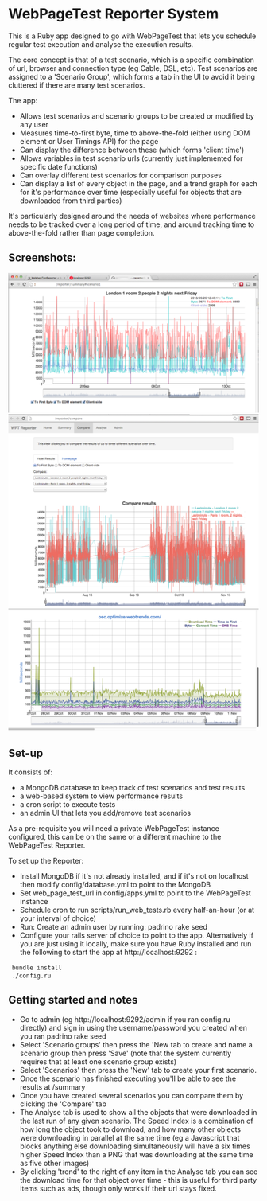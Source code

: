# WebPageTest Reporter System

This is a Ruby app designed to go with WebPageTest that lets you schedule regular test execution and analyse the execution results.

The core concept is that of a test scenario, which is a specific combination of url, browser and connection type (eg Cable, DSL, etc).  Test scenarios are assigned to a 'Scenario Group', which forms a tab in the UI to avoid it being cluttered if there are many test scenarios. 

The app:
 * Allows test scenarios and scenario groups to be created or modified by any user
 * Measures time-to-first byte, time to above-the-fold (either using DOM element or User Timings API) for the page
 * Can display the difference between these (which forms 'client time')
 * Allows variables in test scenario urls (currently just implemented for specific date functions)
 * Can overlay different test scenarios for comparison purposes
 * Can display a list of every object in the page, and a trend graph for each for it's performance over time (especially useful for objects that are downloaded from third parties)

It's particularly designed around the needs of websites where performance needs to be tracked over a long period of time, and around tracking time to above-the-fold rather than page completion.

## Screenshots:

![](screenshots/results_graph.png?raw=true)
![](screenshots/compare.png?raw=true)
![](screenshots/analyse_object.png?raw=true)

## Set-up

It consists of:
 * a MongoDB database to keep track of test scenarios and test results
 * a web-based system to view performance results
 * a cron script to execute tests
 * an admin UI that lets you add/remove test scenarios

As a pre-requisite you will need a private WebPageTest instance configured, this can be on the same or a different machine to the WebPageTest Reporter.

To set up the Reporter:
 * Install MongoDB if it's not already installed, and if it's not on localhost then modify config/database.yml to point to the MongoDB
 * Set web_page_test_url in config/apps.yml to point to the WebPageTest instance
 * Schedule cron to run scripts/run_web_tests.rb every half-an-hour (or at your interval of choice)
 * Run: Create an admin user by running: padrino rake seed 
 * Configure your rails server of choice to point to the app. Alternatively if you are just using it locally, make sure you have Ruby installed and run the following to start the app at http://localhost:9292 :
```
 bundle install
 ./config.ru
```

## Getting started and notes

 * Go to admin (eg http://localhost:9292/admin if you ran config.ru directly) and sign in using the username/password you created when you ran padrino rake seed
 * Select 'Scenario groups' then press the 'New tab to create and name a scenario group then press 'Save' (note that the system currently requires that at least one scenario group exists) 
 * Select 'Scenarios' then press the 'New' tab to create your first scenario. 
 * Once the scenario has finished executing you'll be able to see the results at /summary
 * Once you have created several scenarios you can compare them by clicking the 'Compare' tab
 * The Analyse tab is used to show all the objects that were downloaded in the last run of any given scenario. The Speed Index is a combination of how long the object took to download, and how many other objects were downloading in parallel at the same time (eg a Javascript that blocks anything else downloading simultaneously will have a six times higher Speed Index than a PNG that was downloading at the same time as five other images)
 * By clicking 'trend' to the right of any item in the Analyse tab you can see the download time for that object over time - this is useful for third party items such as ads, though only works if their url stays fixed.  
